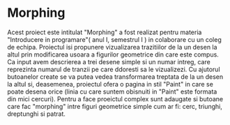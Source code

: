 # Morphing
Acest proiect este intitulat "Morphing" a fost realizat pentru materia "Introducere in programare"( anul I, semestrul I ) in colaborare cu un coleg de echipa.
Proiectul isi propunere vizualizarea trazitiilor de la un desen la altul prin modificarea usoara a figurilor geometrice din care este compus. Ca input avem descrierea a trei desene simple si un numar intreg, care reprezinta numarul de tranzii pe care ddoresti sa le vizualizezi. Cu ajutorul butoanelor create se va putea vedea transformarea treptata de la un desen la altul si, deasemenea, proiectul ofera o pagina in stil "Paint" in care se poate desena orice (linia cu care suntem obisnuiti in "Paint" este formata din mici cercuri). Pentru a face proeictul complex sunt adaugate si butoane care fac "morphing" intre figuri geometrice simple cum ar fi: cerc, triunghi, dreptunghi si patrat.
